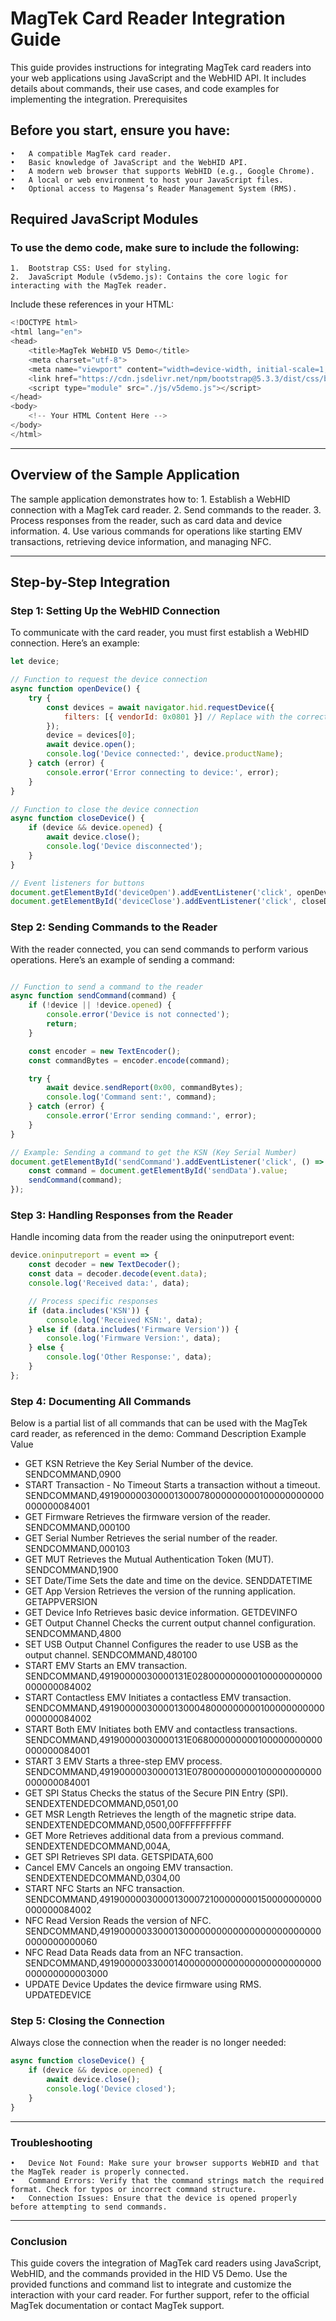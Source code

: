 # MagTek Card Reader Integration Guide
This guide provides instructions for integrating MagTek card readers into your web applications using JavaScript and the WebHID API. It includes details about commands, their use cases, and code examples for implementing the integration.
Prerequisites
## Before you start, ensure you have:
    •	A compatible MagTek card reader.
    •	Basic knowledge of JavaScript and the WebHID API.
    •	A modern web browser that supports WebHID (e.g., Google Chrome).
    •	A local or web environment to host your JavaScript files.
    •	Optional access to Magensa’s Reader Management System (RMS).
## Required JavaScript Modules
### To use the demo code, make sure to include the following:
    1.	Bootstrap CSS: Used for styling.
    2.	JavaScript Module (v5demo.js): Contains the core logic for interacting with the MagTek reader.
Include these references in your HTML:

```` javascript
<!DOCTYPE html>
<html lang="en">
<head>
    <title>MagTek WebHID V5 Demo</title>
    <meta charset="utf-8">
    <meta name="viewport" content="width=device-width, initial-scale=1, shrink-to-fit=no">
    <link href="https://cdn.jsdelivr.net/npm/bootstrap@5.3.3/dist/css/bootstrap.min.css" rel="stylesheet">
    <script type="module" src="./js/v5demo.js"></script>
</head>
<body>
    <!-- Your HTML Content Here -->
</body>
</html>
```` 
________________________________________
## Overview of the Sample Application
The sample application demonstrates how to:
    1.	Establish a WebHID connection with a MagTek card reader.
    2.	Send commands to the reader.
    3.	Process responses from the reader, such as card data and device information.
    4.	Use various commands for operations like starting EMV transactions, retrieving device information, and managing NFC.
________________________________________
## Step-by-Step Integration
### Step 1: Setting Up the WebHID Connection
To communicate with the card reader, you must first establish a WebHID connection. Here’s an example:
````javascript
let device;

// Function to request the device connection
async function openDevice() {
    try {
        const devices = await navigator.hid.requestDevice({
            filters: [{ vendorId: 0x0801 }] // Replace with the correct Vendor ID for MagTek
        });
        device = devices[0];
        await device.open();
        console.log('Device connected:', device.productName);
    } catch (error) {
        console.error('Error connecting to device:', error);
    }
}

// Function to close the device connection
async function closeDevice() {
    if (device && device.opened) {
        await device.close();
        console.log('Device disconnected');
    }
}

// Event listeners for buttons
document.getElementById('deviceOpen').addEventListener('click', openDevice);
document.getElementById('deviceClose').addEventListener('click', closeDevice);
````
### Step 2: Sending Commands to the Reader
With the reader connected, you can send commands to perform various operations. Here’s an example of sending a command:
````javascript

// Function to send a command to the reader
async function sendCommand(command) {
    if (!device || !device.opened) {
        console.error('Device is not connected');
        return;
    }

    const encoder = new TextEncoder();
    const commandBytes = encoder.encode(command);

    try {
        await device.sendReport(0x00, commandBytes);
        console.log('Command sent:', command);
    } catch (error) {
        console.error('Error sending command:', error);
    }
}

// Example: Sending a command to get the KSN (Key Serial Number)
document.getElementById('sendCommand').addEventListener('click', () => {
    const command = document.getElementById('sendData').value;
    sendCommand(command);
});
````
### Step 3: Handling Responses from the Reader
Handle incoming data from the reader using the oninputreport event:
````javascript
device.oninputreport = event => {
    const decoder = new TextDecoder();
    const data = decoder.decode(event.data);
    console.log('Received data:', data);

    // Process specific responses
    if (data.includes('KSN')) {
        console.log('Received KSN:', data);
    } else if (data.includes('Firmware Version')) {
        console.log('Firmware Version:', data);
    } else {
        console.log('Other Response:', data);
    }
};
````
### Step 4: Documenting All Commands

Below is a partial list of all commands that can be used with the MagTek card reader, as referenced in the demo:
Command	Description	Example Value
- GET KSN	Retrieve the Key Serial Number of the device.	SENDCOMMAND,0900
- START Transaction - No Timeout	Starts a transaction without a timeout.	SENDCOMMAND,491900000300001300078000000000100000000000000000084001
- GET Firmware	Retrieves the firmware version of the reader.	SENDCOMMAND,000100
- GET Serial Number	Retrieves the serial number of the reader.	SENDCOMMAND,000103
- GET MUT	Retrieves the Mutual Authentication Token (MUT).	SENDCOMMAND,1900
- SET Date/Time	Sets the date and time on the device.	SENDDATETIME
- GET App Version	Retrieves the version of the running application.	GETAPPVERSION
- GET Device Info	Retrieves basic device information.	GETDEVINFO
- GET Output Channel	Checks the current output channel configuration.	SENDCOMMAND,4800
- SET USB Output Channel	Configures the reader to use USB as the output channel.	SENDCOMMAND,480100
- START EMV	Starts an EMV transaction.	SENDCOMMAND,49190000030000131E028000000000100000000000000000084002
- START Contactless EMV	Initiates a contactless EMV transaction.	SENDCOMMAND,491900000300001300048000000000100000000000000000084002
- START Both EMV	Initiates both EMV and contactless transactions.	SENDCOMMAND,49190000030000131E068000000000100000000000000000084001
- START 3 EMV	Starts a three-step EMV process.	SENDCOMMAND,49190000030000131E078000000000100000000000000000084001
- GET SPI Status	Checks the status of the Secure PIN Entry (SPI).	SENDEXTENDEDCOMMAND,0501,00
- GET MSR Length	Retrieves the length of the magnetic stripe data.	SENDEXTENDEDCOMMAND,0500,00FFFFFFFFFF
- GET More	Retrieves additional data from a previous command.	SENDEXTENDEDCOMMAND,004A,
- GET SPI	Retrieves SPI data.	GETSPIDATA,600
- Cancel EMV	Cancels an ongoing EMV transaction.	SENDEXTENDEDCOMMAND,0304,00
- START NFC	Starts an NFC transaction.	SENDCOMMAND,491900000300001300072100000000150000000000000000084002
- NFC Read Version	Reads the version of NFC.	SENDCOMMAND,491900000330001300000000000000000000000000000000000060
- NFC Read Data	Reads data from an NFC transaction.	SENDCOMMAND,49190000033000140000000000000000000000000000000000003000
- UPDATE Device	Updates the device firmware using RMS.	UPDATEDEVICE

### Step 5: Closing the Connection
Always close the connection when the reader is no longer needed:
````javascript
async function closeDevice() {
    if (device && device.opened) {
        await device.close();
        console.log('Device closed');
    }
}
````
________________________________________
### Troubleshooting
    •	Device Not Found: Make sure your browser supports WebHID and that the MagTek reader is properly connected.
    •	Command Errors: Verify that the command strings match the required format. Check for typos or incorrect command structure.
    •	Connection Issues: Ensure that the device is opened properly before attempting to send commands.
________________________________________
### Conclusion
This guide covers the integration of MagTek card readers using JavaScript, WebHID, and the commands provided in the HID V5 Demo. Use the provided functions and command list to integrate and customize the interaction with your card reader. For further support, refer to the official MagTek documentation or contact MagTek support.

